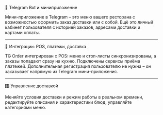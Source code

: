 
🥝 Telegram Bot и миниприложение

Мини-приложение в Telegram – это меню вашего ресторана с возможностью оформить заказ доставки или с собой. Ещё это личный кабинет пользователя с историей заказов, адресами доставки и картами оплаты.

---

🔗 Интеграции: POS, платежи, доставка

TG Order интегрирован с POS: меню и стоп-листы синхронизированы, а заказы попадают сразу на кухню. Подключены сервисы приёма платежей. Дополнительная регистрация пользователю не нужна – он заказывает напрямую из Telegram мини-приложения.

---

🎛 Управление доставкой

Меняйте условия доставки и режим работы в реальном времени, редактируйте описания и характеристики блюд, управляйте категориями меню.
